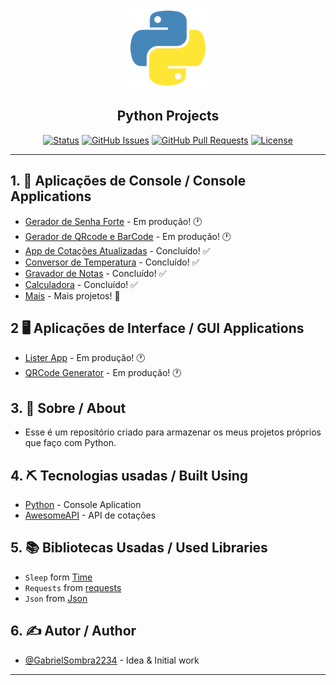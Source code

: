 <p align="center">
  <img width=128px height=128px src="Image/python.png" alt="Project logo">
</p>

<h2 align="center">Python Projects</h2>

<div align="center">

[![Status](https://img.shields.io/badge/Status-Active-brightgreen/?style=flat-square&color=brightgreen)](https://github.com/GabrielSombra2234/Python-Projects)
[![GitHub Issues](https://img.shields.io/badge/Issues-0-blue/?style=flat-square&color=blue)](https://github.com/GabrielSombra2234/Python-Projects/issues)
[![GitHub Pull Requests](https://img.shields.io/badge/Pull%20requests-0-blue/?style=flat-square&color=blue)](https://github.com/GabrielSombra2234/Python-Projects/pulls)
[![License](https://img.shields.io/badge/License-MIT-blueviolet/?style=flat-square&color=blueviolet)](/LICENSE)

</div>

---

## 1. 📝 Aplicações de Console / Console Applications 

- [Gerador de Senha Forte]() - Em produção! 🕐
- [Gerador de QRcode e BarCode]() - Em produção! 🕐
- [App de Cotações Atualizadas](/Projects/Assets/APICotação) - Concluído! ✅
- [Conversor de Temperatura](/Projects/Assets/Conversor-de-temperatura) - Concluído! ✅
- [Gravador de Notas](/Projects/Assets/Gravador-de-Notas) - Concluído! ✅
- [Calculadora](/Projects/Assets/Calculadora) - Concluído! ✅
- [Mais](/Projects/Assets/) - Mais projetos! 💪

## 2 🖥️ Aplicações de Interface / GUI Applications

- [Lister App](/Projects/Apps/ListerApp) - Em produção! 🕐
- [QRCode Generator](/Projects/Apps/QRCodeGenerator) - Em produção! 🕐

## 3. 🧐 Sobre / About

- Esse é um repositório criado para armazenar os meus projetos próprios que faço com Python.

## 4. ⛏️ Tecnologias usadas / Built Using

- [Python](https://www.python.org/) - Console Aplication
- [AwesomeAPI](https://docs.awesomeapi.com.br/) - API de cotações

## 5. 📚 Bibliotecas Usadas / Used Libraries

- `Sleep` form [Time](https://docs.python.org/pt-br/3.10/library/time.html)
- `Requests` from [requests](https://pypi.org/project/requests/)
- `Json` from [Json](https://docs.python.org/3/library/json.html)

## 6. ✍️ Autor / Author

- [@GabrielSombra2234](https://github.com/GabrielSombra2234) - Idea & Initial work

---